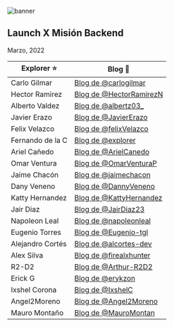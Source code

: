 ![banner](https://user-images.githubusercontent.com/17634377/155241139-a345385a-7528-4aab-ae9a-9ed094d39250.png)

## Launch X Misión Backend

Marzo, 2022

| Explorer ⭐️     | Blog 🚀                                                                        |
| ---------------- | ------------------------------------------------------------------------------ |
| Carlo Gilmar     | [Blog de @carlogilmar](https://carlogilmar.xyz/blog/)                          |
| Hector Ramirez   | [Blog de @HectorRamirezN](https://hectorramirezn.github.io/my_launchx_blog/)   |
| Alberto Valdez   | [Blog de @albertz03\_](https://albertz03.github.io/my_launchx_blog/posts/)     |
| Javier Erazo     | [Blog de @JavierErazo](https://javiererazo.github.io/my_launchx_blog/)         |
| Felix Velazco    | [Blog de @felixVelazco](https://felixvelazco.github.io/my_launchx_blog/)       |
| Fernando de la C | [Blog de @explorer](https://fernandocd0.github.io/my_launchx_blog/)            |
| Ariel Cañedo     | [Blog de @ArielCanedo](https://arielcanedo.github.io/my_launchx_blog/)         |
| Omar Ventura     | [Blog de @OmarVenturaP](https://omarventurap.github.io/my_launchx_blog/posts/) |
| Jaime Chacón     | [Blog de @jaimechacon](https://jaimechacon11.github.io/my_launchx_blog/)       |
| Dany Veneno      | [Blog de @DannyVeneno](https://github.com/DanyVeneno/my_launchx_blog-jv)       |
| Katty Hernandez  | [Blog de @KattyHernandez](https://100katty.github.io/my_launchx_blog/)         |
| Jair Diaz        | [Blog de @JairDiaz23](https://jairdiaz23.github.io/my_launchx_blog/)           |
| Napoleon Leal    | [Blog de @napoleonleal](https://napoleonleal.github.io/my_launchx_blog/)       |
| Eugenio Torres   | [Blog de @Eugenio-tgl](https://eugenio-tgl.github.io/my_launchx_blog/)         |
| Alejandro Cortés | [Blog de @alcortes-dev](https://alcortes-dev.github.io/alcortes_launchx_blog/) |
| Alex Silva       | [Blog de @firealxhunter](https://github.com/FirealxHunter/my_launchx_blog)     |
| R2-D2            | [Blog de @Arthur-R2D2](https://arthur-r2d2.github.io/my_launchx_blog/)         |
| Erick G          | [Blog de @erykzon](https://erykzon.github.io/my_launchx_blog/)                 |
| Ixshel Corona    | [Blog de @IxshelC](https://ixshelc.github.io/my_launchx_blog/)                 |
| Angel2Moreno     | [Blog de @Angel2Moreno](https://angel2moreno.github.io/my_launchx_blog/)       |
| Mauro Montaño    | [Blog de @MauroMontan](https://mauromontan.github.io/my_launchx_blog/)  |
